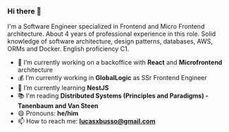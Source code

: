 ### Hi there 👋
I'm a Software Engineer specialized in Frontend and Micro Frontend architecture. About 4 years of professional experience in this role.
Solid knowledge of software architecture, design patterns, databases, AWS, ORMs and Docker. English proficiency C1.

- 🔭 I’m currently working on a backoffice with **React** and **Microfrontend** architecture 
- 💰 I’m currently working in **GlobalLogic** as SSr Frontend Engineer
- 🌱 I’m currently learning **NestJS**
- 📚 I'm reading **Distributed Systems (Principles and Paradigms) - Tanenbaum and Van Steen**
- 😄 Pronouns: **he/him**
- 📫 How to reach me: **lucasxbusso@gmail.com**


